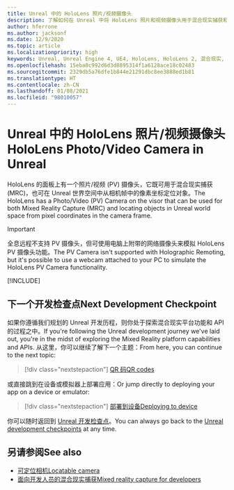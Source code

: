 ```yaml
---
title: Unreal 中的 HoloLens 照片/视频摄像头
description: 了解如何在 Unreal 中将 HoloLens 照片和视频摄像头用于混合现实捕获和对象定位。
author: hferrone
ms.author: jacksonf
ms.date: 12/9/2020
ms.topic: article
ms.localizationpriority: high
keywords: Unreal, Unreal Engine 4, UE4, HoloLens, HoloLens 2, 混合现实, 开发, 功能, 文档, 指南, 全息影像, 摄像头, PV 摄像头, MRC, 混合现实头戴显示设备, windows 混合现实头戴显示设备, 虚拟现实头戴显示设备
ms.openlocfilehash: 15eba0c992d6d3d8895314f1a6128ace18c02483
ms.sourcegitcommit: 2329db5a76dfe1b844e21291dbc8ee3888ed1b81
ms.translationtype: HT
ms.contentlocale: zh-CN
ms.lasthandoff: 01/08/2021
ms.locfileid: "98010057"
---
```

# <a name="hololens-photovideo-camera-in-unreal"></a><span data-ttu-id="3d137-104">Unreal 中的 HoloLens 照片/视频摄像头</span><span class="sxs-lookup"><span data-stu-id="3d137-104">HoloLens Photo/Video Camera in Unreal</span></span>

<span data-ttu-id="3d137-105">HoloLens 的面板上有一个照片/视频 (PV) 摄像头，它既可用于混合现实捕获 (MRC)，也可在 Unreal 世界空间中从相机帧中的像素坐标定位对象。</span><span class="sxs-lookup"><span data-stu-id="3d137-105">The HoloLens has a Photo/Video (PV) Camera on the visor that can be used for both Mixed Reality Capture (MRC) and locating objects in Unreal world space from pixel coordinates in the camera frame.</span></span>

> [!IMPORTANT]
> <span data-ttu-id="3d137-106">全息远程不支持 PV 摄像头，但可使用电脑上附带的网络摄像头来模拟 HoloLens PV 摄像头功能。</span><span class="sxs-lookup"><span data-stu-id="3d137-106">The PV Camera isn't supported with Holographic Remoting, but it's possible to use a webcam attached to your PC to simulate the HoloLens PV Camera functionality.</span></span>

[!INCLUDE[](includes/tabs-pv-camera.md)]

## <a name="next-development-checkpoint"></a><span data-ttu-id="3d137-107">下一个开发检查点</span><span class="sxs-lookup"><span data-stu-id="3d137-107">Next Development Checkpoint</span></span>

<span data-ttu-id="3d137-108">如果你遵循我们规划的 Unreal 开发历程，则你处于探索混合现实平台功能和 API 的过程之中。</span><span class="sxs-lookup"><span data-stu-id="3d137-108">If you're following the Unreal development journey we've laid out, you're in the midst of exploring the Mixed Reality platform capabilities and APIs.</span></span> <span data-ttu-id="3d137-109">从这里，你可以继续了解下一个主题：</span><span class="sxs-lookup"><span data-stu-id="3d137-109">From here, you can continue to the next topic:</span></span>

> [!div class="nextstepaction"]
> [<span data-ttu-id="3d137-110">QR 码</span><span class="sxs-lookup"><span data-stu-id="3d137-110">QR codes</span></span>](unreal-qr-codes.md)

<span data-ttu-id="3d137-111">或直接跳到在设备或模拟器上部署应用：</span><span class="sxs-lookup"><span data-stu-id="3d137-111">Or jump directly to deploying your app on a device or emulator:</span></span>

> [!div class="nextstepaction"]
> [<span data-ttu-id="3d137-112">部署到设备</span><span class="sxs-lookup"><span data-stu-id="3d137-112">Deploying to device</span></span>](unreal-deploying.md)

<span data-ttu-id="3d137-113">你可以随时返回到 [Unreal 开发检查点](unreal-development-overview.md#3-platform-capabilities-and-apis)。</span><span class="sxs-lookup"><span data-stu-id="3d137-113">You can always go back to the [Unreal development checkpoints](unreal-development-overview.md#3-platform-capabilities-and-apis) at any time.</span></span>

## <a name="see-also"></a><span data-ttu-id="3d137-114">另请参阅</span><span class="sxs-lookup"><span data-stu-id="3d137-114">See also</span></span>

* [<span data-ttu-id="3d137-115">可定位相机</span><span class="sxs-lookup"><span data-stu-id="3d137-115">Locatable camera</span></span>](../platform-capabilities-and-apis/locatable-camera.md)
* [<span data-ttu-id="3d137-116">面向开发人员的混合现实捕获</span><span class="sxs-lookup"><span data-stu-id="3d137-116">Mixed reality capture for developers</span></span>](../platform-capabilities-and-apis/mixed-reality-capture-for-developers.md)
